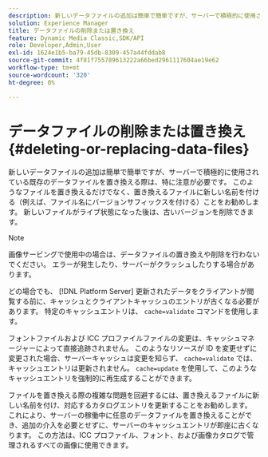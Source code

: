 ```yaml
---
description: 新しいデータファイルの追加は簡単で簡単ですが、サーバーで積極的に使用されている既存のデータファイルを置き換える際は、特に注意が必要です。 このようなファイルを置き換えるだけでなく、置き換えるファイルに新しい名前を付ける（例えば、ファイル名にバージョンサフィックスを付ける）ことをお勧めします。 新しいファイルがライブ状態になった後は、古いバージョンを削除できます。
solution: Experience Manager
title: データファイルの削除または置き換え
feature: Dynamic Media Classic,SDK/API
role: Developer,Admin,User
exl-id: 1624e1b5-ba79-45db-8309-457a44fddab8
source-git-commit: 4f81f755789613222a66bed2961117604ae19e62
workflow-type: tm+mt
source-wordcount: '320'
ht-degree: 0%

---
```


# データファイルの削除または置き換え{#deleting-or-replacing-data-files}

新しいデータファイルの追加は簡単で簡単ですが、サーバーで積極的に使用されている既存のデータファイルを置き換える際は、特に注意が必要です。 このようなファイルを置き換えるだけでなく、置き換えるファイルに新しい名前を付ける（例えば、ファイル名にバージョンサフィックスを付ける）ことをお勧めします。 新しいファイルがライブ状態になった後は、古いバージョンを削除できます。

>[!NOTE]
>
>画像サービングで使用中の場合は、データファイルの置き換えや削除を行わないでください。 エラーが発生したり、サーバーがクラッシュしたりする場合があります。

どの場合でも、 [!DNL Platform Server] 更新されたデータをクライアントが閲覧する前に、キャッシュとクライアントキャッシュのエントリが古くなる必要があります。 特定のキャッシュエントリは、 `cache=validate` コマンドを使用します。

フォントファイルおよび ICC プロファイルファイルの変更は、キャッシュマネージャーによって直接追跡されません。 このようなリソースが ID を変更せずに変更された場合、サーバーキャッシュは変更を知らず、 `cache=validate` では、キャッシュエントリは更新されません。 `cache=update` を使用して、このようなキャッシュエントリを強制的に再生成することができます。

ファイルを置き換える際の複雑な問題を回避するには、置き換えるファイルに新しい名前を付け、対応するカタログエントリを更新することをお勧めします。 これにより、サーバーの稼働中に任意のデータファイルを置き換えることができ、追加の介入を必要とせずに、サーバーのキャッシュエントリが即座に古くなります。 この方法は、ICC プロファイル、フォント、および画像カタログで管理されるすべての画像に使用できます。
